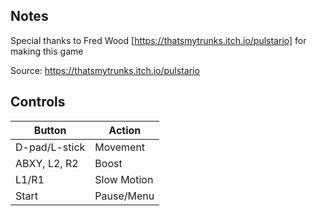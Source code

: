 ## Notes

Special thanks to Fred Wood [https://thatsmytrunks.itch.io/pulstario] for making this game

Source: https://thatsmytrunks.itch.io/pulstario

## Controls

| Button | Action |
|--|--| 
|D-pad/L-stick|Movement|
|ABXY, L2, R2|Boost|
|L1/R1|Slow Motion|
|Start|Pause/Menu|



